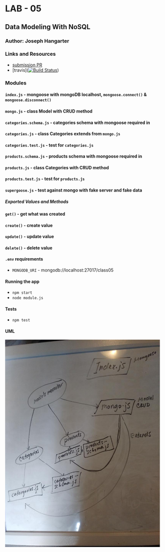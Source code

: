 # LAB - 05

## Data Modeling With NoSQL 

### Author: Joseph Hangarter

### Links and Resources
* [submission PR](http://xyz.com)
* [travis]([![Build Status](https://travis-ci.com/401-advanced-javascriptnights-joseph/lab-05-data-modeling-with-nosql.svg?branch=master)](https://travis-ci.com/401-advanced-javascriptnights-joseph/lab-05-data-modeling-with-nosql))

### Modules
#### `index.js` - mongoose with mongoDB localhost, `mongoose.connect()` & `mongoose.disconnect()`
#### `mongo.js` - class Model with CRUD method
#### `categories.schema.js` - categories schema with mongoose required in
#### `categories.js` - class Categories extends from `mongo.js`
#### `categories.test.js` - test for `categories.js`
#### `products.schema.js` - products schema with mongoose required in
#### `products.js` - class Categories with CRUD method
#### `products.test.js` - test for `products.js`
#### `supergoose.js` - test against mongo with fake server and fake data

##### Exported Values and Methods
#### `get()` - get what was created
#### `create()` - create value
#### `update()` - update value
#### `delete()` - delete value

#### `.env` requirements
* `MONGODB_URI` - mongodb://localhost:27017/class05

#### Running the app
* `npm start`
* `node module.js`
  
#### Tests
* `npm test`

#### UML
![UML](./image/UML.jpg)

